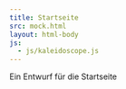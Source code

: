 ```yaml
---
title: Startseite
src: mock.html
layout: html-body
js:
  - js/kaleidoscope.js
---
```


Ein Entwurf für die Startseite
